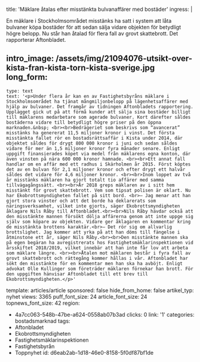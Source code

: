 title: 'Mäklare åtalas efter misstänkta bulvanaffärer med bostäder'
ingress: |
  <p>En mäklare i Stockholmsområdet misstänks ha satt i system att låta bulvaner köpa bostäder för att sedan sälja vidare objekten för betydligt högre belopp. Nu står han åtalad för flera fall av grovt skattebrott. Det rapporterar Aftonbladet.
  </p>
  
intro_image: /assets/img/21094076-utsikt-over-kista-fran-kista-torn-kista-sverige.jpg
long_form:
  -
    type: text
    text: '<p>Under flera år kan en av Fastighetsbyråns mäklare i Stockholmsområdet ha tjänat mångmiljonbelopp på lägenhetsaffärer med hjälp av bulvaner. Det framgår av tidningen Aftonbladets rapportering. Upplägget gick ut på att förmå kunder att sälja sina bostäder billigt till mäklarens medarbetare som agerade bulvaner. Kort därefter såldes bostäderna vidare till betydligt högre priser på den öppna marknaden.&nbsp; <br><br>Bedrägeriet som beskrivs som “avancerat” misstänks ha genererat 11,5 miljoner kronor i vinst. Det första misstänkta fallet rör en bostadsrättsaffär i Kista under 2014, där objektet såldes för drygt 800 000 kronor i juni och sedan såldes vidare för mer än 1,5 miljoner kronor fyra månader senare. Enligt uppgift finansierades köpet via medel från mäklarens egna konton, där även vinsten på nära 600 000 kronor hamnade. <br><br>Ett annat fall handlar om en affär med ett radhus i Skärholmen år 2015. Först köptes det av en bulvan för 2,1 miljoner kronor och efter drygt ett halvår såldes det vidare för 4,6 miljoner kronor. <br><br>Inom loppet av två år misstänks mäklaren ha gjort totalt tio affärer med samma tillvägagångssätt. <br><br>År 2018 greps mäklaren av i sitt hem misstänkt för grovt skattebrott. Vem som tipsat polisen är oklart. Nu har Ekobrottsmyndigheten fallet på sitt bord. <br>– Jag menar att han gjort stora vinster och att det borde ha deklarerats som näringsverksamhet, vilket inte gjorts, säger Ekobrottsmyndigheten åklagare Nils Råby till Aftonbladet.<br><br>Nils Råby hävdar också att den misstänkte mannen försökt dölja affärerna genom att inte uppge sig själv som köpare av objekten. Vidare ger åklagaren en kommentar kring de misstänkta brottens karaktär.<br>– Det rör sig om allvarlig brottslighet. Jag kommer att yrka på att han döms till fängelse i åtminstone ett år, säger Nils Råby.<br><br>Den misstänkte mannen ska på egen begäran ha avregistrerats hos Fastighetsmäklarinspektionen vid årsskiftet 2018/2019, vilket innebär att han inte får lov att arbeta som mäklare längre. <br><br>Åtalen mot mäklaren består i fyra fall av grovt skattebrott och rättegång kommer hållas i vår. Aftonbladet har sökt den misstänkte för en kommentar men han ska ha avböjt. Enligt advokat Olle Kullinger som företräder mäklaren förnekar han brott. För den uppgiften hänvisar Aftonbladet till ett brev till Ekobrottsmyndigheten.</p>'
template: articles/article
sponsored: false
hide_from_home: false
artikel_typ: nyhet
views: 3365
puff_font_size: 24
article_font_size: 24
topnews_font_size: 42
region:
  - 4a7cc063-548b-47be-a624-0558ab07b3ad
clicks: 0
link: '1'
categories: bostadsmarknad
tags:
  - Aftonbladet
  - Ekobrottsmyndigheten
  - Fastighetsmäklarinspektionen
  - Fastighetsbyrån
  - Toppnyhet
id: d6eab2ab-1d18-46e0-8158-5f0df87bf1de
